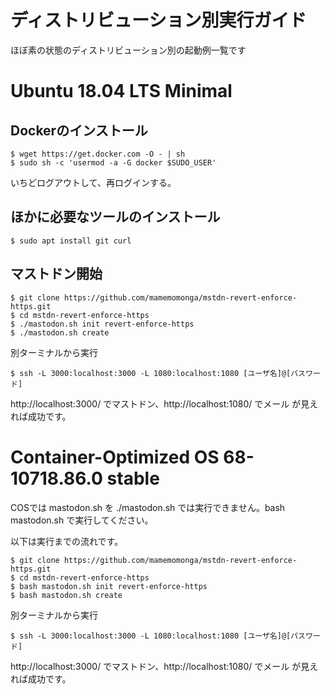 # ディストリビューション別実行ガイド

ほぼ素の状態のディストリビューション別の起動例一覧です

# Ubuntu 18.04 LTS Minimal

## Dockerのインストール

	$ wget https://get.docker.com -O - | sh
	$ sudo sh -c 'usermod -a -G docker $SUDO_USER'

いちどログアウトして、再ログインする。

## ほかに必要なツールのインストール

	$ sudo apt install git curl

## マストドン開始

	$ git clone https://github.com/mamemomonga/mstdn-revert-enforce-https.git
	$ cd mstdn-revert-enforce-https
	$ ./mastodon.sh init revert-enforce-https
	$ ./mastodon.sh create

別ターミナルから実行

	$ ssh -L 3000:localhost:3000 -L 1080:localhost:1080 [ユーザ名]@[パスワード]

http://localhost:3000/ でマストドン、http://localhost:1080/ でメール が見えれば成功です。

# Container-Optimized OS 68-10718.86.0 stable

COSでは mastodon.sh を ./mastodon.sh では実行できません。bash mastodon.sh で実行してください。

以下は実行までの流れです。

	$ git clone https://github.com/mamemomonga/mstdn-revert-enforce-https.git
	$ cd mstdn-revert-enforce-https
	$ bash mastodon.sh init revert-enforce-https
	$ bash mastodon.sh create

別ターミナルから実行

	$ ssh -L 3000:localhost:3000 -L 1080:localhost:1080 [ユーザ名]@[パスワード]

http://localhost:3000/ でマストドン、http://localhost:1080/ でメール が見えれば成功です。

